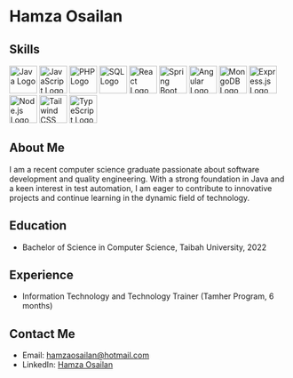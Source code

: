 # Hamza Osailan

## Skills
<p align="left">
    <a href="https://www.oracle.com/java/" target="_blank" rel="noopener noreferrer"><img src="https://brandslogos.com/wp-content/uploads/thumbs/java-logo-vector-1.svg" alt="Java Logo" width="50" height="50"></a>
    <a href="https://developer.mozilla.org/en-US/docs/Web/JavaScript" target="_blank" rel="noopener noreferrer"><img src="https://brandslogos.com/wp-content/uploads/thumbs/javascript-logo-vector.svg" alt="JavaScript Logo" width="50" height="50"></a>
    <a href="https://www.php.net/" target="_blank" rel="noopener noreferrer"><img src="https://brandslogos.com/wp-content/uploads/thumbs/php-logo-vector.svg" alt="PHP Logo" width="50" height="50"></a>
    <a href="https://www.mysql.com/" target="_blank" rel="noopener noreferrer"><img src="https://e7.pngegg.com/pngimages/354/683/png-clipart-logo-mysql-database-phpmyadmin-oracle-sql-logo-blue-text.png" alt="SQL Logo" width="50" height="50"></a>
    <a href="https://reactjs.org/" target="_blank" rel="noopener noreferrer"><img src="https://brandslogos.com/wp-content/uploads/thumbs/react-logo-vector.svg" alt="React Logo" width="50" height="50"></a>
    <a href="https://spring.io/projects/spring-boot" target="_blank" rel="noopener noreferrer"><img src="https://brandslogos.com/wp-content/uploads/thumbs/spring-logo-vector.svg" alt="Spring Boot Logo" width="50" height="50"></a>
    <a href="https://angular.io/" target="_blank" rel="noopener noreferrer"><img src="https://brandslogos.com/wp-content/uploads/thumbs/angular-logo-vector.svg" alt="Angular Logo" width="50" height="50"></a>
    <a href="https://www.mongodb.com/" target="_blank" rel="noopener noreferrer"><img src="https://brandslogos.com/wp-content/uploads/thumbs/mongodb-logo-vector.svg" alt="MongoDB Logo" width="50" height="50"></a>
<a href="https://upload.wikimedia.org/wikipedia/commons/6/64/Expressjs.png" target="_blank" rel="noopener noreferrer"><img src="https://brandslogos.com/wp-content/uploads/thumbs/expressjs-logo-vector.svg" alt="Express.js Logo" width="50" height="50"></a>
    <a href="https://nodejs.org/" target="_blank" rel="noopener noreferrer"><img src="https://brandslogos.com/wp-content/uploads/thumbs/nodejs-logo-vector.svg" alt="Node.js Logo" width="50" height="50"></a>
   <a href="https://tailwindcss.com/" target="_blank" rel="noopener noreferrer"><img src="https://brandslogos.com/wp-content/uploads/thumbs/tailwind-css-logo-vector.svg" alt="Tailwind CSS Logo" width="50" height="50"></a>
<a href="https://www.typescriptlang.org/" target="_blank" rel="noopener noreferrer"><img src="https://brandslogos.com/wp-content/uploads/thumbs/typescript-logo-vector.svg" alt="TypeScript Logo" width="50" height="50"></a>
</p>


## About Me
I am a recent computer science graduate passionate about software development and quality engineering. With a strong foundation in Java and a keen interest in test automation, I am eager to contribute to innovative projects and continue learning in the dynamic field of technology.

## Education
- Bachelor of Science in Computer Science, Taibah University, 2022

## Experience
- Information Technology and Technology Trainer (Tamher Program, 6 months)

## Contact Me
- Email: hamzaosailan@hotmail.com
- LinkedIn: [Hamza Osailan](https://www.linkedin.com/in/hamza-osailan)
